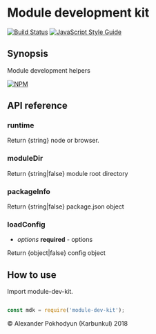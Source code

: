 # Module development kit #

[![Build Status](https://travis-ci.org/karbunkul/module-dev-kit.svg?branch=master)](https://travis-ci.org/karbunkul/module-dev-kit)
[![JavaScript Style Guide](https://img.shields.io/badge/code_style-standard-brightgreen.svg)](https://standardjs.com)

## Synopsis
Module development helpers

[![NPM](https://nodei.co/npm/module-dev-kit.png?downloads=true&downloadRank=true&stars=true)](https://nodei.co/npm/module-dev-kit/)

## API reference

### runtime
Return {string} node or browser.

### moduleDir
Return {string|false} module root directory

### packageInfo
Return {string|false} package.json object

### loadConfig
- *options* **required** - options

Return {object|false} config object
## How to use

Import module-dev-kit.

```javascript

const mdk = require('module-dev-kit');
```

© Alexander Pokhodyun (Karbunkul) 2018